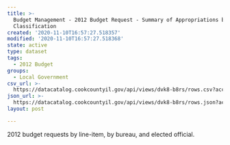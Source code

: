 ```yaml
---
title: >-
  Budget Management - 2012 Budget Request - Summary of Appropriations by Object
  Classification
created: '2020-11-10T16:57:27.518357'
modified: '2020-11-10T16:57:27.518368'
state: active
type: dataset
tags:
  - 2012 Budget
groups:
  - Local Government
csv_url: >-
  https://datacatalog.cookcountyil.gov/api/views/dvk8-b8rs/rows.csv?accessType=DOWNLOAD
json_url: >-
  https://datacatalog.cookcountyil.gov/api/views/dvk8-b8rs/rows.json?accessType=DOWNLOAD
layout: post

---
```

2012 budget requests by line-item, by bureau, and elected official.
